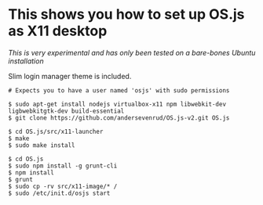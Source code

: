 # This shows you how to set up OS.js as X11 desktop

*This is very experimental and has only been tested on a bare-bones Ubuntu installation*

Slim login manager theme is included.

```
# Expects you to have a user named 'osjs' with sudo permissions

$ sudo apt-get install nodejs virtualbox-x11 npm libwebkit-dev ligbwebkitgtk-dev build-essential
$ git clone https://github.com/andersevenrud/OS.js-v2.git OS.js

$ cd OS.js/src/x11-launcher
$ make
$ sudo make install

$ cd OS.js
$ sudo npm install -g grunt-cli
$ npm install
$ grunt
$ sudo cp -rv src/x11-image/* /
$ sudo /etc/init.d/osjs start
```
